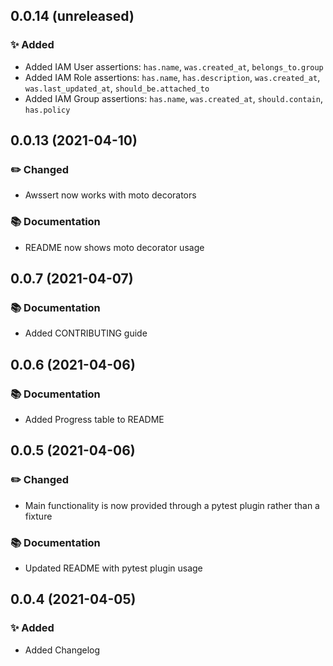 0.0.14 (unreleased)
-------------------

### :sparkles: Added

- Added IAM User assertions: `has.name`, `was.created_at`, `belongs_to.group`
- Added IAM Role assertions: `has.name`, `has.description`, `was.created_at`, `was.last_updated_at`, `should_be.attached_to`
- Added IAM Group assertions: `has.name`, `was.created_at`, `should.contain`, `has.policy`


0.0.13 (2021-04-10)
-------------------

### :pencil2: Changed

- Awssert now works with moto decorators

### :books: Documentation

- README now shows moto decorator usage


0.0.7 (2021-04-07)
------------------

### :books: Documentation

- Added CONTRIBUTING guide


0.0.6 (2021-04-06)
------------------


### :books: Documentation

- Added Progress table to README


0.0.5 (2021-04-06)
------------------

### :pencil2: Changed

- Main functionality is now provided through a pytest plugin rather than a fixture

### :books: Documentation

- Updated README with pytest plugin usage

0.0.4 (2021-04-05)
------------------

### :sparkles: Added

- Added Changelog
